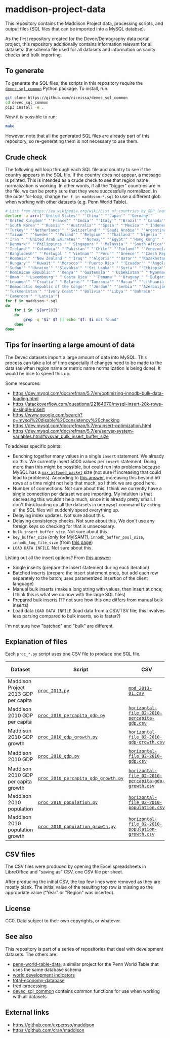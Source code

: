 # maddison-project-data

This repository contains the Maddison Project data, processing scripts, and output files (SQL files that can be imported into a MySQL databse).

As the first repository created for the Devec/Demography data portal project,
this repository additionally contains information relevant for all datasets:
the schema file used for all datasets and information on sanity checks and bulk
importing.

## To generate

To generate the SQL files, the scripts in this repository require the
[`devec_sql_common`](https://github.com/riceissa/devec_sql_common)
Python package.  To install, run:

```bash
git clone https://github.com/riceissa/devec_sql_common
cd devec_sql_common
pip3 install -e .
```

Now it is possible to run:

```bash
make
```

However, note that all the generated SQL files are already part of this
repository, so re-generating them is not necessary to use them.

## Crude check

The following will loop through each SQL file and country to see if the country
appears in the SQL file.  If the country does not appear, a message is printed.
This is intended as a crude check to see that region name normalization is
working.  In other words, if all the "bigger" countries are in the file, we can
be pretty sure that they were successfully normalized.  In the outer for-loop,
change `for f in maddison-*.sql` to use a different glob when working with
other datasets (e.g. Penn World Table).

```bash
# List from https://en.wikipedia.org/wiki/List_of_countries_by_GDP_(nominal)
declare -a arr=("'United States'" "'China'" "'Japan'" "'Germany'"
"'United Kingdom'" "'France'" "'India'" "'Italy'" "'Brazil'" "'Canada'"
"'South Korea'" "'Russia'" "'Australia'" "'Spain'" "'Mexico'" "'Indonesia'"
"'Turkey'" "'Netherlands'" "'Switzerland'" "'Saudi Arabia'" "'Argentina'"
"'Taiwan'" "'Sweden'" "'Poland'" "'Belgium'" "'Thailand'" "'Nigeria'" "'Austria'"
"'Iran'" "'United Arab Emirates'" "'Norway'" "'Egypt'" "'Hong Kong'" "'Israel'"
"'Denmark'" "'Philippines'" "'Singapore'" "'Malaysia'" "'South Africa'"
"'Ireland'" "'Colombia'" "'Pakistan'" "'Chile'" "'Finland'" "'Venezuela'"
"'Bangladesh'" "'Portugal'" "'Vietnam'" "'Peru'" "'Greece'" "'Czech Republic'"
"'Romania'" "'New Zealand'" "'Iraq'" "'Algeria'" "'Qatar'" "'Kazakhstan'"
"'Hungary'" "'Kuwait'" "'Morocco'" "'Puerto Rico'" "'Ecuador'" "'Angola'"
"'Sudan'" "'Ukraine'" "'Slovakia'" "'Sri Lanka'" "'Syria'" "'Ethiopia'"
"'Dominican Republic'" "'Kenya'" "'Guatemala'" "'Uzbekistan'" "'Myanmar'"
"'Oman'" "'Luxembourg'" "'Costa Rica'" "'Panama'" "'Uruguay'" "'Bulgaria'"
"'Lebanon'" "'Croatia'" "'Belarus'" "'Tanzania'" "'Macau'" "'Lithuania'"
"'Democratic Republic of the Congo'" "'Jordan'" "'Serbia'" "'Azerbaijan'"
"'Turkmenistan'" "'Ivory Coast'" "'Bolivia'" "'Libya'" "'Bahrain'"
"'Cameroon'" "'Latvia'")
for f in maddison-*.sql
do
    for i in "${arr[@]}"
    do
        grep -q "$i" $f || echo "$f: $i not found"
    done
done
```

## Tips for inserting a large amount of data

The Devec datasets import a large amount of data into MySQL. This process
can take a lot of time especially if changes need to be made to the data
(as when region name or metric name normalization is being done). It would
be nice to speed this up.

Some resources:

- <https://dev.mysql.com/doc/refman/5.7/en/optimizing-innodb-bulk-data-loading.html>
- <https://stackoverflow.com/questions/22164070/mysql-insert-20k-rows-in-single-insert>
- <https://www.google.com/search?q=mysql%20disable%20consistency%20checking>
- <https://dev.mysql.com/doc/refman/5.7/en/insert-optimization.html>
- <https://dev.mysql.com/doc/refman/5.7/en/server-system-variables.html#sysvar_bulk_insert_buffer_size>

To address specific points:

- Bunching together many values in a single `insert` statement. We already do this.
  We currently insert 5000 values per `insert` statement. Doing more than this
  might be possible, but could run into problems because MySQL has a
  [`max_allowed_packet`](https://stackoverflow.com/questions/3536103/mysql-how-many-rows-can-i-insert-in-one-single-insert-statement)
  size (not sure if increasing that could lead to problems).
  According to [this answer](https://stackoverflow.com/questions/1793169/which-is-faster-multiple-single-inserts-or-one-multiple-row-insert/10276827#10276827),
  increasing this beyond 50 rows at a time might not help that much, so I think
  we are good here.
- Number of connections. Not sure about this. I think we currently have a single
  connection per dataset we are importing. My intuition is that decreasing this
  wouldn't help much, since it is already pretty small. I don't think loading
  up all the datasets in one `mysql` command by `cat`ing all the SQL files will
  suddenly speed everything up.
- Delaying index updates. Not sure about this.
- Delaying consistency checks. Not sure about this. We don't use any foreign keys
  so checking for that is unnecessary.
- `bulk_insert_buffer_size`. Not sure about this.
- `key_buffer_size` (only for MyISAM?), `innodb_buffer_pool_size`,
  `innodb_log_file_size` (from
  [this page](https://www.percona.com/blog/2007/05/24/predicting-how-long-data-load-would-take/))
- `LOAD DATA INFILE`. Not sure about this.

Listing out all the insert options? From [this answer](https://stackoverflow.com/questions/11389449/performance-of-mysql-insert-statements-in-java-batch-mode-prepared-statements-v/11390363#11390363):

- Single inserts (prepare the insert statement during each iteration)
- Batched inserts (prepare the insert statement once, but add each row separately to the batch; uses parametrized insertion of the client language)
- Manual bulk inserts (make a long string with values, then insert at once; I think this is what we do now with the large SQL files)
- Prepared bulk inserts (?? not sure how this one differs from manual bulk inserts)
- Load data `LOAD DATA INFILE` (load data from a CSV/TSV file; this involves less parsing compared to bulk inserts, so is faster?)

I'm not sure how "batched" and "bulk" are different.

## Explanation of files

Each `proc_*.py` script uses one CSV file to produce one SQL file.

|Dataset|Script|CSV|SQL|Original spreadsheet|
|-------|------|---|---|--------------------|
|Maddison Project 2013 GDP per capita|[`proc_2013.py`](proc_2013.py)|[`mpd_2013-01.csv`](mpd_2013-01.csv)|[`maddison-2013.sql`](maddison-2013.sql)|[`mpd_2013-01.xlsx`](http://www.ggdc.net/maddison/maddison-project/data/mpd_2013-01.xlsx)|
|Maddison 2010 GDP per capita|[`proc_2010_percapita_gdp.py`](proc_2010_percapita_gdp.py)|[`horizontal-file_02-2010-percapita-gdp.csv`](horizontal-file_02-2010-percapita-gdp.csv)|[`maddison-2010-percapita-gdp.sql`](maddison-2010-percapita-gdp.sql)|[`horizontal-file_02-2010.xls`](http://www.ggdc.net/maddison/Historical_Statistics/horizontal-file_02-2010.xls)|
|Maddison 2010 GDP growth|[`proc_2010_gdp_growth.py`](proc_2010_gdp_growth.py)|[`horizontal-file_02-2010-gdp-growth.csv`](horizontal-file_02-2010-gdp-growth.csv)|[`maddison-2010-gdp-growth.sql`](maddison-2010-gdp-growth.sql)|[`horizontal-file_02-2010.xls`](http://www.ggdc.net/maddison/Historical_Statistics/horizontal-file_02-2010.xls)|
|Maddison 2010 GDP|[`proc_2010_gdp.py`](proc_2010_gdp.py)|[`horizontal-file_02-2010-gdp.csv`](horizontal-file_02-2010-gdp.csv)|[`maddison-2010-gdp.sql`](maddison-2010-gdp.sql)|[`horizontal-file_02-2010.xls`](http://www.ggdc.net/maddison/Historical_Statistics/horizontal-file_02-2010.xls)|
|Maddison 2010 GDP per capita growth|[`proc_2010_percapita_gdp_growth.py`](proc_2010_percapita_gdp_growth.py)|[`horizontal-file_02-2010-percapita-gdp-growth.csv`](horizontal-file_02-2010-percapita-gdp-growth.csv)|[`maddison-2010-percapita-gdp-growth.sql`](maddison-2010-percapita-gdp-growth.sql)|[`horizontal-file_02-2010.xls`](http://www.ggdc.net/maddison/Historical_Statistics/horizontal-file_02-2010.xls)|
|Maddison 2010 population|[`proc_2010_population.py`](proc_2010_population.py)|[`horizontal-file_02-2010-population.csv`](horizontal-file_02-2010-population.csv)|[`maddison-2010-population.sql`](maddison-2010-population.sql)|[`horizontal-file_02-2010.xls`](http://www.ggdc.net/maddison/Historical_Statistics/horizontal-file_02-2010.xls)|
|Maddison 2010 population growth|[`proc_2010_population_growth.py`](proc_2010_population_growth.py)|[`horizontal-file_02-2010-population-growth.csv`](horizontal-file_02-2010-population-growth.csv)|[`maddison-2010-population-growth.sql`](maddison-2010-population-growth.sql)|[`horizontal-file_02-2010.xls`](http://www.ggdc.net/maddison/Historical_Statistics/horizontal-file_02-2010.xls)|

## CSV files

The CSV files were produced by opening the Excel spreadsheets in LibreOffice
and "saving as" CSV, one CSV file per sheet.

After producing the initial CSV, the top few lines were removed as they are
mostly blank. The initial value of the resulting top row is missing so the
appropriate value ("Year" or "Region" was inserted).

## License

CC0.
Data subject to their own copyrights, or whatever.

## See also

This repository is part of a series of repositories that deal with development
datasets.  The others are:

- [penn-world-table-data](https://github.com/riceissa/penn-world-table-data), a
  similar project for the Penn World Table that uses the same database schema
- [world development indicators](https://github.com/riceissa/world-development-indicators)
- [total-economy-database](https://github.com/riceissa/total-economy-database)
- [fred-processing](https://github.com/riceissa/fred-processing)
- [devec\_sql\_common](https://github.com/riceissa/devec_sql_common) contains
  common functions for use when working with all datasets

## External links

- https://github.com/expersso/maddison
- https://github.com/cran/maddison
